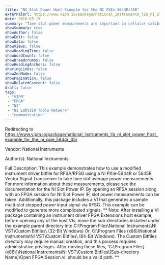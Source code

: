 ```yaml
---
title: "NI Slot Power Host Example for the NI PXIe-5644R/45R"
externalUrl: https://www.vipm.io/package/national_instruments_lib_ni_slot_power_host_example_for_the_ni_pxie_5644r_45r
date: 2016-05-19
summary: "Time slot power measurements are important in cellular calibration and many communications standards, such as GSM, CDMA, and LTE. These measurements involve a power in band measurement after passing the signal through a Resolution Bandwidth Filter. Then, the signal's power is measured in discrete slots. This example integrates Slot Power measurement functionality with standard RFSA/RFSG functionality in the instrument driver, and then provides host code to demonstrate a way of using it."
showSummary: true
showAuthor: false
showEdit: false
showData: false
showViews: false
showReadingTime: false
showWordCount: false
showBreadcrumbs: false
showHeadingAnchors: false
sharingLinks: false
showZenMode: false
showPagination: false
showRelatedContent: false
draft: false
tags:
 - "VIPM"
 - "FPGA"
 - "NI"
 - "NI LabVIEW Tools Network"
 - "communication"
---
```


Redirecting to https://www.vipm.io/package/national_instruments_lib_ni_slot_power_host_example_for_the_ni_pxie_5644r_45r

Vendor: National Instruments

Author(s): National Instruments
 
Full Description:
This example demonstrates how to use a modified instrument driver bitfile for RFSA/RFSG using a NI PXIe-5644R or 5645R Vector Signal Transceiver to take time slot average power measurements. For more information about these measurements, please see the documentation for the NI Slot Power IP. By opening an RFSA session along with an FPGA session for NI Slot Power IP, slot power measurements can be taken.
Additionally, this package includes a VI that generates a sample multi-slot stepped power input signal via RFSG. This example can be modified to generate more complicated signals.
**
Note:
 After installing a VI package containing an instrument driver FPGA Extensions host example, before opening any of the host VIs, move the sub-directories installed under the example parent directory into
C:\\Program Files\\National Instruments\\NI VST\\Custom Bitfiles\\ (32-Bit Windows)
Or,
C:\\Program Files (x86)\\National Instruments\\NI VST\\Custom Bitfiles\\ (64-Bit Windows). 
The Custom Bitfiles directory may require manual creation, and this process requires administrative privileges. After moving these files, 'C:\\Program Files[ (x86)]\\National Instruments\\NI VST\\Custom Bitfiles\\[Sub-directory Name]\\Open FPGA Session.vi' should be a valid path.
**